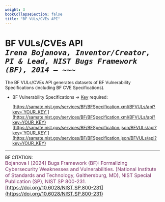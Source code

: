 ```yaml
---
weight: 3
bookCollapseSection: false
title: "BF VULs/CVEs API"
---
```


<!-- Google tag (gtag.js) -->
<script async src="https://www.googletagmanager.com/gtag/js?id=G-PJ364XPP9F"></script>
<script>
  window.dataLayer = window.dataLayer || [];
  function gtag(){dataLayer.push(arguments);}
  gtag('js', new Date());

  gtag('config', 'G-PJ364XPP9F');
</script>

# BF VULs/CVEs API <br/>_`Irena Bojanova, Inventor/Creator, PI & Lead, NIST Bugs Framework (BF), 2014 – ~~~`_

The BF VULs/CVEs API generates datasets of BF Vulnerability Specifications (including BF CVE Specifications).

- BF Vulnerability Specifications &rarr; [Key](https://forms.gle/SRZyva5Vn1i4dQQ2A) required:

  [https://samate.nist.gov/services/BF/BFSpecification.xml/BFVULs/api?key=`YOUR_KEY`](https://samate.nist.gov/services/BF/BFSpecification.xml/BFVULs/api?key=YOUR_KEY)<br/>
  [https://samate.nist.gov/services/BF/BFSpecification.json/BFVULs/api?key=`YOUR_KEY`](https://samate.nist.gov/services/BF/BFSpecification.json/BFVULs/api?key=YOUR_KEY)

_________________________________

BF CITATION: <br/>
<l style="font-size: 16px; color: #7D3368"> Bojanova I (2024) Bugs Framework (BF): Formalizing Cybersecurity Weaknesses and Vulnerabilities. (National Institute of Standards and Technology, Gaithersburg, MD), NIST Special Publication (SP), NIST SP 800-231. [https://doi.org/10.6028/NIST.SP.800-231](https://doi.org/10.6028/NIST.SP.800-231)</l>  <br/>
